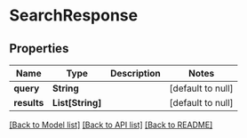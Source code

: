 # SearchResponse
## Properties

| Name | Type | Description | Notes |
|------------ | ------------- | ------------- | -------------|
| **query** | **String** |  | [default to null] |
| **results** | **List[String]** |  | [default to null] |

[[Back to Model list]](../README.md#documentation-for-models) [[Back to API list]](../README.md#documentation-for-api-endpoints) [[Back to README]](../README.md)
